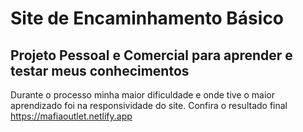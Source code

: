 # Site de Encaminhamento Básico 
## Projeto Pessoal e Comercial para aprender e testar meus conhecimentos
Durante o processo minha maior dificuldade e onde tive o maior aprendizado foi na responsividade do site.
Confira o resultado final https://mafiaoutlet.netlify.app
